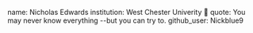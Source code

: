 name: Nicholas Edwards
institution: West Chester Univerity 🚩
quote: You may never know everything --but you can try to.
github_user: Nickblue9